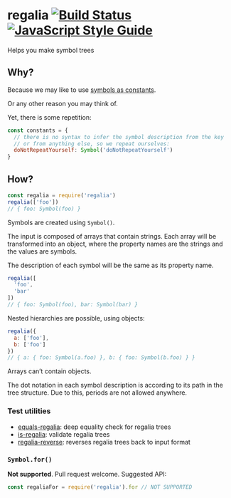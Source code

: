 # regalia [![Build Status](https://travis-ci.org/mightyiam/regalia.svg?branch=master)](https://travis-ci.org/mightyiam/regalia) [![JavaScript Style Guide](https://cdn.rawgit.com/feross/standard/master/badge.svg)](https://github.com/feross/standard)

Helps you make symbol trees

## Why?

Because we may like to use [symbols as constants](https://medium.com/@mightyiam/symbols-as-constants-25c79231a348#.y7pgqsifi).

Or any other reason you may think of.

Yet, there is some repetition:

```js
const constants = {
  // there is no syntax to infer the symbol description from the key
  // or from anything else, so we repeat ourselves:
  doNotRepeatYourself: Symbol('doNotRepeatYourself')
}
```

## How?

```js
const regalia = require('regalia')
regalia(['foo'])
// { foo: Symbol(foo) }
```

Symbols are created using `Symbol()`.

The input is composed of arrays that contain strings.
Each array will be transformed into an object,
where the property names are the strings
and the values are symbols.

The description of each symbol
will be the same as its property name.

```js
regalia([
  'foo',
  'bar'
])
// { foo: Symbol(foo), bar: Symbol(bar) }
```

Nested hierarchies are possible, using objects:

```js
regalia({
  a: ['foo'],
  b: ['foo']
})
// { a: { foo: Symbol(a.foo) }, b: { foo: Symbol(b.foo) } }
```

Arrays can’t contain objects.

The dot notation in each symbol description
is according to its path in the tree structure.
Due to this, periods are not allowed anywhere.

### Test utilities

- [equals-regalia](https://www.npmjs.com/package/equals-regalia):
  deep equality check for regalia trees
- [is-regalia](https://www.npmjs.com/package/is-regalia):
  validate regalia trees
- [regalia-reverse](https://www.npmjs.com/package/regalia-reverse):
  reverses regalia trees back to input format

### `Symbol.for()`

**Not supported**. Pull request welcome.
Suggested API:

```js
const regaliaFor = require('regalia').for // NOT SUPPORTED
```
